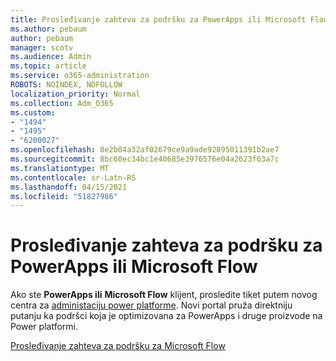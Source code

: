 ```yaml
---
title: Prosleđivanje zahteva za podršku za PowerApps ili Microsoft Flow
ms.author: pebaum
author: pebaum
manager: scotv
ms.audience: Admin
ms.topic: article
ms.service: o365-administration
ROBOTS: NOINDEX, NOFOLLOW
localization_priority: Normal
ms.collection: Adm_O365
ms.custom:
- "1494"
- "1495"
- "6200027"
ms.openlocfilehash: 8e2b04a32af02679ce9a9ade92895011391b2ae7
ms.sourcegitcommit: 8bc60ec34bc1e40685e3976576e04a2623f63a7c
ms.translationtype: MT
ms.contentlocale: sr-Latn-RS
ms.lasthandoff: 04/15/2021
ms.locfileid: "51827986"
---
```

# <a name="submit-powerapps-or-microsoft-flow-support-requests"></a>Prosleđivanje zahteva za podršku za PowerApps ili Microsoft Flow

Ako ste **PowerApps ili** **Microsoft Flow** klijent, prosledite tiket putem novog centra za [administaciju power platforme](https://admin.powerplatform.microsoft.com/support?newTicket&product=15819). Novi portal pruža direktniju putanju ka podršci koja je optimizovana za PowerApps i druge proizvode na Power platformi.

[Prosleđivanje zahteva za podršku za Microsoft Flow](https://admin.powerplatform.microsoft.com/support?newTicket&product=Flow)